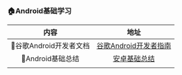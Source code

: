 ### :house:Android基础学习 ###

|             内容              |                             地址                             |
| :---------------------------: | :----------------------------------------------------------: |
| :cookie:谷歌Android开发者文档 | [谷歌Android开发者指南](https://developer.android.google.cn/guide) |
|  :hamburger:Android基础总结   |               [安卓基础总结](/src/androidbasic.md)               |
|                               |                                                              |

